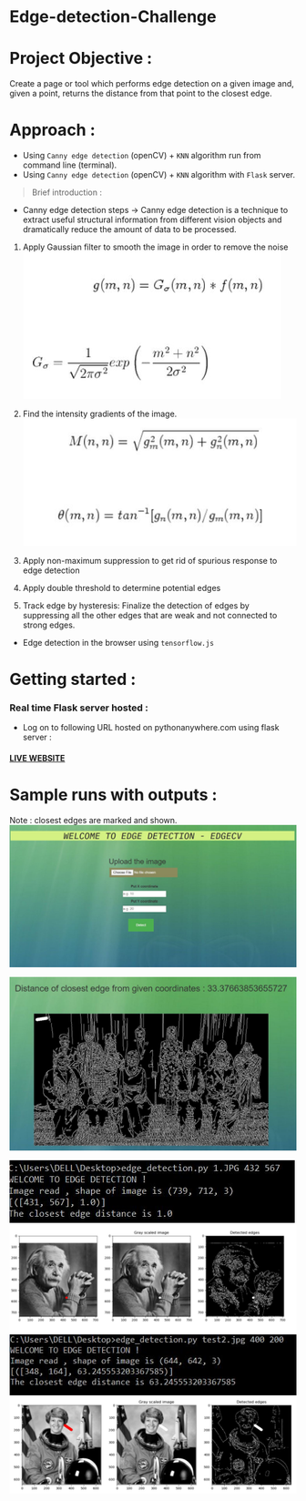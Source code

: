 # Edge-detection-Challenge

# Project Objective : 
Create a page or tool which performs edge detection on a given image and, given a point, returns the distance from that point to the closest edge.    

# Approach :
* Using ```Canny edge detection``` (openCV) + ```KNN``` algorithm run from command line (terminal).
* Using ```Canny edge detection``` (openCV) + ```KNN``` algorithm with ```Flask``` server.       
> Brief introduction :         
* Canny edge detection steps ->   Canny edge detection is a technique to extract useful structural information from different vision objects and dramatically reduce the amount of data to be processed.           
1. Apply Gaussian filter to smooth the image in order to remove the noise      
![1](/img/1.JPG)       
     
     
2. Find the intensity gradients of the image.       
![2](/img/2.JPG)       
3. Apply non-maximum suppression to get rid of spurious response to edge detection     
4. Apply double threshold to determine potential edges        
5. Track edge by hysteresis: Finalize the detection of edges by suppressing all the other edges that are weak and not connected to strong edges.           
* Edge detection in the browser using ```tensorflow.js```    

# Getting started :
### Real time Flask server hosted :      
* Log on to following URL hosted on pythonanywhere.com using flask server :    
#### [LIVE WEBSITE](https://souravdlboy.pythonanywhere.com/)

# Sample runs with outputs :    
Note : closest edges are marked and shown.  
![flask1](/img/flask1.JPG)   

![flask2](/img/flask2.JPG)      

![output1](/img/output1.JPG)
![output2](/img/output2.JPG)
![output3](/img/output3.JPG)
![output4](/img/output4.JPG)




